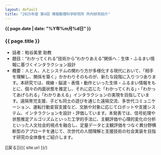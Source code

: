 ```yaml
---
layout: default
title: "2025年度 第4回 情報数理科学研究所 所内研究紹介"
---
```

**{{ page.date | date: "%Y年%m月%d日" }}**

### {{ page.title }}

- 話者：粕谷美里 助教
- 題目：“わかってくれる”技術から“わかりあえる”関係へ：生体・ふるまい情報に基づくインタラクション設計
- 概要：人と人、人とシステムの関わり方が多様化する現代において、「相手を理解し、関係を築く」かかわりそのものが、新たな段階に入りつつあります。本研究では、視線・脳波・表情・動作といった生体・ふるまい情報をもとに、個々の内面状態を推定し、それに応じた「わかってくれる」・「わかってあげられる」「わかりあえる」インタラクションの実現を目指しています。遠隔育児支援、子ども同士の遊びを通じた遠隔交流、多世代コミュニケーション、運転行動変容支援など、文脈や対象に応じてロボットや支援システム、インタラクションを設計・評価しています。本発表では、信号処理や状態推定アルゴリズムといった工学的手法に、主観評価や心理的変化の分析といった人文社会的視点を融合し、定量データと主観評価をつなぐ異分野横断型のアプローチを通じて、次世代の人間理解と支援技術の社会実装を目指す研究の全体像をご紹介します。

[[戻る]]({{ site.url }}/)
